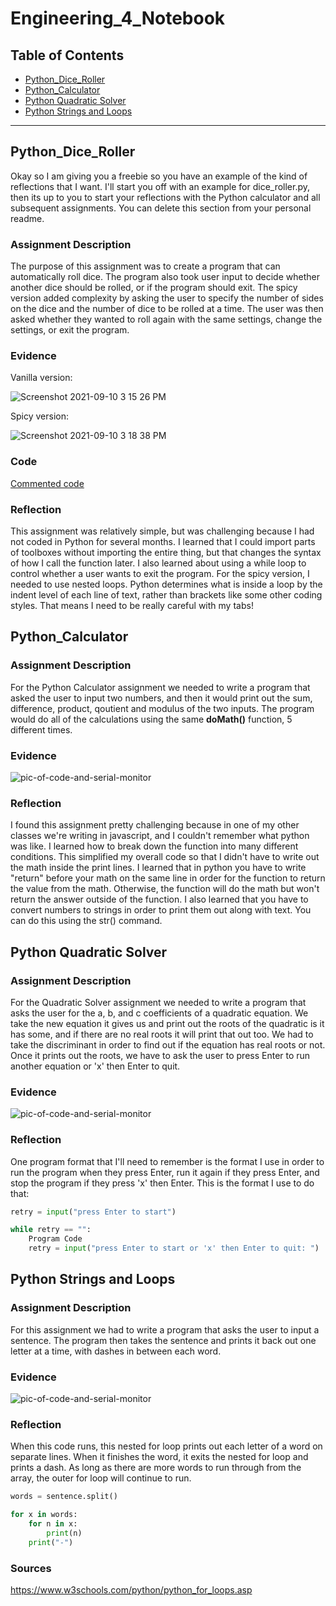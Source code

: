 # Engineering_4_Notebook
## Table of Contents
* [Python_Dice_Roller](#Python_Dice_Roller)
* [Python_Calculator](#Python_Calculator)
* [Python Quadratic Solver](#Python_Quadratic_Solver)
* [Python Strings and Loops](#Python_Strings_and_Loops)
---

## Python_Dice_Roller

Okay so I am giving you a freebie so you have an example of the kind of reflections that I want. I'll start you off with an example for dice_roller.py, then its up to you to start your reflections with the Python calculator and all subsequent assignments. You can delete this section from your personal readme. 

### Assignment Description

The purpose of this assignment was to create a program that can automatically roll dice. The program also took user input to decide whether another dice should be rolled, or if the program should exit. The spicy version added complexity by asking the user to specify the number of sides on the dice and the number of dice to be rolled at a time. The user was then asked whether they wanted to roll again with the same settings, change the settings, or exit the program. 

### Evidence 

Vanilla version:

![Screenshot 2021-09-10 3 15 26 PM](https://user-images.githubusercontent.com/89222808/133513775-a3eafb43-f836-4e4f-8aa6-e28ca584901f.png)

Spicy version:

![Screenshot 2021-09-10 3 18 38 PM](https://user-images.githubusercontent.com/89222808/133513750-727cdb6c-1c27-4c8a-83d4-50ea9136a221.png)

### Code

[Commented code](https://github.com/slynch66/Engineering_4_Notebook/blob/main/README.md#Python_Calculator)

### Reflection

This assignment was relatively simple, but was challenging because I had not coded in Python for several months. I learned that I could import parts of toolboxes without importing the entire thing, but that changes the syntax of how I call the function later. I also learned about using a while loop to control whether a user wants to exit the program. For the spicy version, I needed to use nested loops. Python determines what is inside a loop by the indent level of each line of text, rather than brackets like some other coding styles. That means I need to be really careful with my tabs!


## Python_Calculator

### Assignment Description

For the Python Calculator assignment we needed to write a program that asked the user to input two numbers, and then it would print out the sum, difference, product, qoutient and modulus of the two inputs. The program would do all of the calculations using the same **doMath()** function, 5 different times. 

### Evidence 

![pic-of-code-and-serial-monitor](https://raw.githubusercontent.com/slynch66/Engineering_4_Notebook/main/images/python_program_01.PNG)

### Reflection

I found this assignment pretty challenging because in one of my other classes we're writing in javascript, and I couldn't remember what python was like. I learned how to break down the function into many different conditions. This simplified my overall code so that I didn't have to write out the math inside the print lines. I learned that in python you have to write "return" before your math on the same line in order for the function to return the value from the math. Otherwise, the function will do the math but won't return the answer outside of the function. I also learned that you have to convert numbers to strings in order to print them out along with text. You can do this using the str() command.

## Python Quadratic Solver

### Assignment Description

For the Quadratic Solver assignment we needed to write a program that asks the user for the a, b, and c coefficients of a quadratic equation. We take the new equation it gives us and print out the roots of the quadratic is it has some, and if there are no real roots it will print that out too. We had to take the discriminant in order to find out if the equation has real roots or not. Once it prints out the roots, we have to ask the user to press Enter to run another equation or 'x' then Enter to quit.

### Evidence

![pic-of-code-and-serial-monitor](https://raw.githubusercontent.com/slynch66/Engineering_4_Notebook/main/images/python_program_02.PNG)

### Reflection

One program format that I'll need to remember is the format I use in order to run the program when they press Enter, run it again if they press Enter, and stop the program if they press 'x' then Enter. This is the format I use to do that:
```python
retry = input("press Enter to start")

while retry == "":
    Program Code
    retry = input("press Enter to start or 'x' then Enter to quit: ")
```

## Python Strings and Loops

### Assignment Description

For this assignment we had to write a program that asks the user to input a sentence. The program then takes the sentence and prints it back out one letter at a time, with dashes in between each word.

### Evidence

![pic-of-code-and-serial-monitor](https://raw.githubusercontent.com/slynch66/Engineering_4_Notebook/main/images/strings_and_loops.PNG)

### Reflection

When this code runs, this nested for loop prints out each letter of a word on separate lines. When it finishes the word, it exits the nested for loop and prints a dash. As long as there are more words to run through from the array, the outer for loop will continue to run.
```python
words = sentence.split()

for x in words:
    for n in x:
        print(n)
    print("-")
```

### Sources 
https://www.w3schools.com/python/python_for_loops.asp
